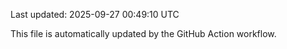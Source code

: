 Last updated: 2025-09-27 00:49:10 UTC

This file is automatically updated by the GitHub Action workflow.
